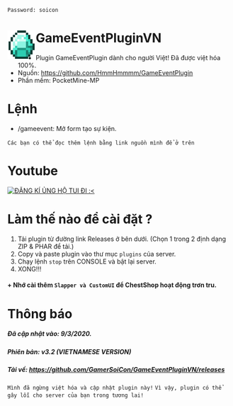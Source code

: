 `Password: soicon`
<h1>GameEventPluginVN<img src="https://github.com/HmmHmmmm/GameEventPlugin/blob/master/images/icon.png" height="64" width="64" align="left"></img></h1>

+ Plugin GameEventPlugin dành cho người Việt! Đã được việt hóa 100%.
+ Nguồn: https://github.com/HmmHmmmm/GameEventPlugin
+ Phần mềm: PocketMine-MP

# Lệnh
+ /gameevent: Mở form tạo sự kiện.

``Các bạn có thể đọc thêm lệnh bằng link nguồn mình để ở trên``

# Youtube
[![ĐĂNG KÍ ỦNG HỘ TUI ĐI :<](https://img.youtube.com/vi/26dCRVMpPTo/0.jpg)](https://youtu.be/26dCRVMpPTo "ĐĂNG KÍ ỦNG HỘ TUI ĐI :<")

# Làm thế nào để cài đặt ?
1. Tải plugin từ đường link Releases ở bên dưới. (Chọn 1 trong 2 định dạng ZIP & PHAR để tải.)
2. Copy và paste plugin vào thư mục ```plugins``` của server.
3. Chạy lệnh ```stop``` trên CONSOLE và bật lại server.
4. XONG!!!

#### + Nhớ cài thêm ```Slapper và CustomUI``` để ChestShop hoạt động trơn tru.

# Thông báo
##### Đã cập nhật vào: 9/3/2020.
##### Phiên bản: v3.2 (VIETNAMESE VERSION)
##### Tải về: https://github.com/GamerSoiCon/GameEventPluginVN/releases
```Mình đã ngừng việt hóa và cập nhật plugin này!```
```Vì vậy, plugin có thể gây lỗi cho server của bạn trong tương lai!```

